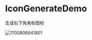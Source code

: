 # IconGenerateDemo
生成右下角角标图标

![1700806941801](https://github.com/RookieExaminer/IconGenerateDemo/assets/23047162/9238d991-c0db-4fe8-a069-1d29dcb03234)
